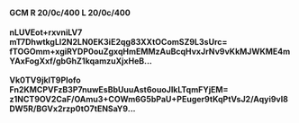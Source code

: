 #### GCM R 20/0c/400 L 20/0c/400
**nLUVEot+rxvniLV7**<br/>**mT7DhwtkgLl2N2LN0EK3iE2qg83XXtOComSZ9L3sUrc=**<br/>**fTOGOmm+xgiRYDP0ouZgxqHmEMMzAuBcqHvxJrNv9vKkMJWKME4mYAxFogXxf/gbGhZ1kqamzuXjxHeB...**<br/><br/>
**Vk0TV9jkIT9PIofo**<br/>**Fn2KMCPVFzB3P7nuwEsBbUuuAst6ouoJIkLTqmFYjEM=**<br/>**z1NCT9OV2CaF/OAmu3+COWm6G5bPaU+PEuger9tKqPtVsJ2/Aqyi9vl8DW5R/BGVx2rzp0tO7tENSaY9...**